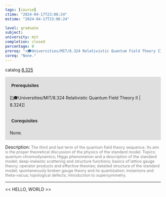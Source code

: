 ```yaml
---
tags: [course]
ctime: "2024-04-17T23:06:24"
mstime: "2024-04-17T23:06:24"

level: graduate
subject: 
university: mit
completion: closed
percentage: 0
prereq: "<🎓Universities/MIT/8.324 Relativistic Quantum Field Theory II>"
coreq: "None."
---
```


catalog [8.325](http://student.mit.edu/catalog/m8b.html#8.325)

<span style="display: block; padding: 15px; background-color: rgb(100, 100, 100, 0.2);"><font id="m_prereq3731_0" style="display: block; font-family: Arial, sans-serif; font-weight: bold; padding: 5px">Prerequisites</font><br><span id="prereq3731_0">[[🎓Universities/MIT/8.324 Relativistic Quantum Field Theory II | 8.324]]</span></span>
<span style="display: block; padding: 15px; background-color: rgb(100, 100, 100, 0.2);"><font id="m_coreq3731_0" style="display: block; font-family: Arial, sans-serif; font-weight: bold; padding: 5px">Corequisites</font><br><span id="coreq3731_0">None.</span></span>

<font style="">Description:</font>
<font style="color: grey; font-size: 0.8rem;">The third and last term of the quantum field theory sequence. Its aim is the proper theoretical discussion of the physics of the standard model. Topics: quantum chromodynamics; Higgs phenomenon and a description of the standard model; deep-inelastic scattering and structure functions; basics of lattice gauge theory; operator products and effective theories; detailed structure of the standard model; spontaneously broken gauge theory and its quantization; instantons and theta-vacua; topological defects; introduction to supersymmetry.</font>



---

<< HELLO, WORLD >>

